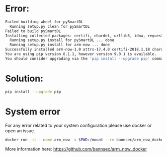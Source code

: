# Error:

```sh
Failed building wheel for pySmartDL
  Running setup.py clean for pySmartDL
Failed to build pySmartDL
Installing collected packages: certifi, chardet, urllib3, idna, requests, six, attrs, docutils, od, sigtools, clize, pySmartDL, arm-now
  Running setup.py install for pySmartDL ... done
  Running setup.py install for arm-now ... done
Successfully installed arm-now-1.0 attrs-17.4.0 certifi-2018.1.18 chardet-3.0.4 clize-4.0.3 docutils-0.14 idna-2.6 od-1.0 pySmartDL-1.2.5 requests-2.18.4 sigtools-2.0.1 six-1.11.0 urllib3-1.22
You are using pip version 8.1.1, however version 9.0.1 is available.
You should consider upgrading via the 'pip install --upgrade pip' command.
```

# Solution:

```sh
pip install --upgrade pip
```
# System error
For any error related to your system configuration please use docker or open an issue.
```sh
docker run -it --name arm_now -v $PWD:/mount --rm bannsec/arm_now_docker arm_now
```
More information here: https://github.com/bannsec/arm_now_docker
